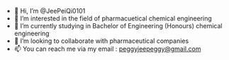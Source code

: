 - 👋 Hi, I’m @JeePeiQi0101
- 👀 I’m interested in the field of pharmacuetical chemical engineering 
- 🌱 I’m currently studying in Bachelor of Engineering (Honours) chemical engineering 
- 💞️ I’m looking to collaborate with pharmaceutical companies
- 📫 You can reach me via my email : peggyjeepeggy@gmail.com

<!---
JeePeiQi0101/JeePeiQi0101 is a ✨ special ✨ repository because its `README.md` (this file) appears on your GitHub profile.
You can click the Preview link to take a look at your changes.
--->
